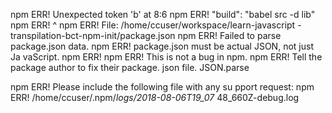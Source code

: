 npm ERR! Unexpected token 'b' at 8:6
npm ERR!     "build": "babel src -d lib"
npm ERR!      ^
npm ERR! File: /home/ccuser/workspace/learn-javascript
-transpilation-bct-npm-init/package.json
npm ERR! Failed to parse package.json data.
npm ERR! package.json must be actual JSON, not just Ja
vaScript.
npm ERR!
npm ERR! This is not a bug in npm.
npm ERR! Tell the package author to fix their package.
json file. JSON.parse

npm ERR! Please include the following file with any su
pport request:
npm ERR!     /home/ccuser/.npm/_logs/2018-08-06T19_07_
48_660Z-debug.log
